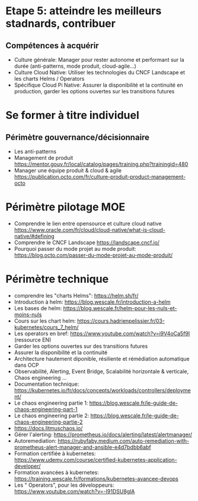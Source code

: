 # Etape 5: atteindre les meilleurs stadnards, contribuer 
## Compétences à acquérir
- Culture générale: Manager pour rester autonome et performant sur la durée (anti-patterns, mode produit, cloud-agile...)
- Culture Cloud Native: Utiliser les technologies du CNCF Landscape et les charts Helms / Operators
- Spécifique Cloud Pi Native: Assurer la disponibilité et la continuité en production, garder les options ouvertes sur les transitions futures

# Se former à titre individuel 

## Périmètre gouvernance/décisionnaire
- Les anti-patterns
- Management de produit https://mentor.gouv.fr/local/catalog/pages/training.php?trainingid=480
- Manager une équipe produit & cloud & agile https://publication.octo.com/fr/culture-produit-product-management-octo

# Périmètre pilotage MOE
- Comprendre le lien entre opensource et culture cloud native https://www.oracle.com/fr/cloud/cloud-native/what-is-cloud-native/#defining
- Comprendre le CNCF Landscape https://landscape.cncf.io/
- Pourquoi passer du mode projet au mode produit: https://blog.octo.com/passer-du-mode-projet-au-mode-produit/

# Périmètre technique 
- comprendre les "charts Helms": https://helm.sh/fr/
- Introduction à helm: https://blog.wescale.fr/introduction-a-helm
- Les bases de helm: https://blog.wescale.fr/helm-pour-les-nuls-et-moins-nuls
- Cours sur les chart helm: https://cours.hadrienpelissier.fr/03-kubernetes/cours_7_helm/
- Les operators en bref: https://www.youtube.com/watch?v=i9V4oCa5f9I (ressource EN)
- Garder les options ouvertes sur des transitions futures
- Assurer la disponibilité et la continuité
- Architecture hautement diponible, résiliente et rémédiation automatique dans OCP 
- Observabilité, Alerting, Event Bridge, Scalabilité horizontale & verticale, Chaos engineering ... 
- Documentation technique: https://kubernetes.io/fr/docs/concepts/workloads/controllers/deployment/
- Le chaos engineering partie 1: https://blog.wescale.fr/le-guide-de-chaos-engineering-part-1
- Le chaos engineering partie 2: https://blog.wescale.fr/le-guide-de-chaos-engineering-partie-2
- https://docs.litmuschaos.io/
- Gérer l'alerting: https://prometheus.io/docs/alerting/latest/alertmanager/
- Autoremediation: https://rubyfaby.medium.com/auto-remediation-with-prometheus-alert-manager-and-ansible-e4d7bdbb6abf
- Formation certifiée à kubernetes: https://www.udemy.com/course/certified-kubernetes-application-developer/
- Formation avancées à kubernetes: https://training.wescale.fr/formations/kubernetes-avancee-devops
- Les " Operators", pour les développeurs: https://www.youtube.com/watch?v=-I91DSU8glA

